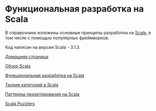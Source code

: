 # Функциональная разработка на Scala

В справочнике изложены основные принципы разработки на [Scala](https://docs.scala-lang.org/scala3/getting-started.html),
в том числе с помощью популярных фреймворков.

Код написан на версии Scala - 3.1.3.

[Домашняя страница](https://scalabook.gitflic.space)

[Обзор Scala](https://scalabook.gitflic.space/scala/index)

[Функциональная разработка на Scala](https://scalabook.gitflic.space/fp/index)

[Теория категорий в Scala](https://scalabook.gitflic.space/typeclass/index)

[Паттерны проектирования на Scala](https://scalabook.gitflic.space/patterns/index)

[Scala Puzzlers](https://scalabook.gitflic.space/puzzlers/index)

